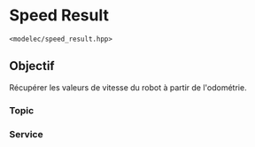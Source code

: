 ﻿# Speed Result
`<modelec/speed_result.hpp>`

## Objectif
Récupérer les valeurs de vitesse du robot à partir de l'odométrie.

### Topic

### Service
